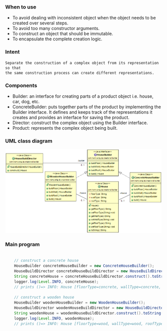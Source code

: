 ### When to use
- To avoid dealing with inconsistent object when the object needs to be created over several steps.
- To avoid too many constructor arguments.
- To construct an object that should be immutable.
- To encapsulate the complete creation logic.

### Intent
```
Separate the construction of a complex object from its representation so that 
the same construction process can create different representations.
```

### Components
- Builder: an interface for creating parts of a product object i.e. house, car, dog, etc.
- ConcreteBuilder: puts together parts of the product by implementing the Builder interface. It defines and keeps track of the representations it creates and provides an interface for saving the product.
- Director: construct the complex object using the Builder interface.
- Product: represents the complex object being built.

### UML class diagram
![uml](https://github.com/tramyardg/tramyardg-gof-dp/blob/master/src/main/java/com/tramyardg/dp/creational/builder/img_builder_uml.png)

### Main program
```java

	// construct a concrete house
	HouseBuilder concreteHouseBuilder = new ConcreteHouseBuilder();
	HouseBuildDirector concreteHouseBuildDirector = new HouseBuildDirector(concreteHouseBuilder);
	String concreteHouse = concreteHouseBuildDirector.construct().toString();
	logger.log(Level.INFO, concreteHouse);
	// prints ()=> INFO: House [floorType=concrete, wallType=concrete, roofType=concrete]
	
	// construct a wooden house
	HouseBuilder woodenHouseBuilder = new WoodenHouseBuilder();
	HouseBuildDirector woodenHouseBuildDirector = new HouseBuildDirector(woodenHouseBuilder);
	String woodenHouse = woodenHouseBuildDirector.construct().toString();
	logger.log(Level.INFO, woodenHouse);
	// prints ()=> INFO: House [floorType=wood, wallType=wood, roofType=wood]
```